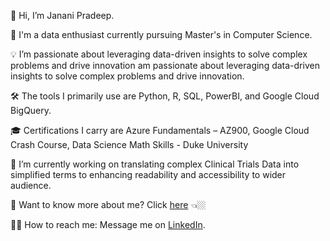 
<!--
**Janani241/Janani241** is a ✨ _special_ ✨ repository because its `README.md` (this file) appears on your GitHub profile.

Here are some ideas to get you started:

- 🔭 I’m currently working on ...
- 🌱 I’m currently learning ...
- 👯 I’m looking to collaborate on ...
- 🤔 I’m looking for help with ...
- 💬 Ask me about ...
- 📫 How to reach me: ...
- 😄 Pronouns: ...
- ⚡ Fun fact: ...
-->

👋 Hi, I’m Janani Pradeep.

💼 I'm a data enthusiast currently pursuing Master's in Computer Science.

💡 I’m passionate about leveraging data-driven insights to solve complex problems and drive innovation am passionate about leveraging data-driven insights to solve complex problems and drive innovation. 

🛠️ The tools I primarily use are Python, R, SQL, PowerBI, and Google Cloud BigQuery.

🎓 Certifications I carry are Azure Fundamentals – AZ900, Google Cloud Crash Course, Data Science Math Skills - Duke University

🎯 I’m currently working on translating complex Clinical Trials Data into simplified terms to enhancing readability and accessibility to wider audience.

👀 Want to know more about me? Click [here]((https://janani241.github.io/)) 👈🏼

👩🏻 How to reach me: Message me on [LinkedIn](https://www.linkedin.com/in/janani-pradeep/).



